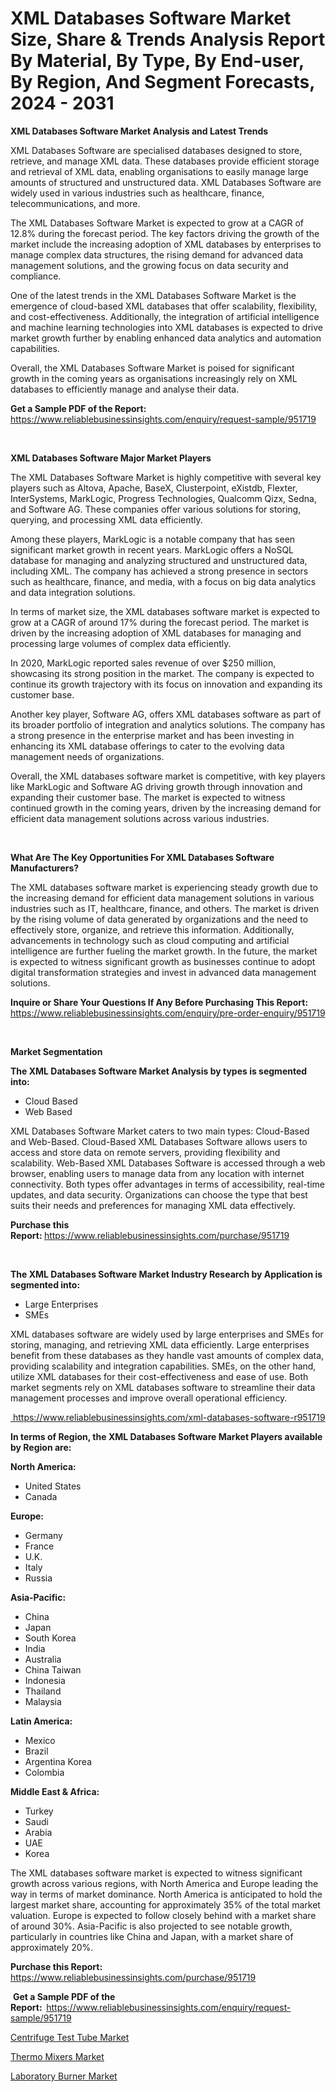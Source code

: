 <p><h1>XML Databases Software Market Size, Share & Trends Analysis Report By Material, By Type, By End-user, By Region, And Segment Forecasts, 2024 - 2031</h1></p><p><strong>XML Databases Software Market Analysis and Latest Trends</strong></p>
<p><p>XML Databases Software are specialised databases designed to store, retrieve, and manage XML data. These databases provide efficient storage and retrieval of XML data, enabling organisations to easily manage large amounts of structured and unstructured data. XML Databases Software are widely used in various industries such as healthcare, finance, telecommunications, and more.</p><p>The XML Databases Software Market is expected to grow at a CAGR of 12.8% during the forecast period. The key factors driving the growth of the market include the increasing adoption of XML databases by enterprises to manage complex data structures, the rising demand for advanced data management solutions, and the growing focus on data security and compliance.</p><p>One of the latest trends in the XML Databases Software Market is the emergence of cloud-based XML databases that offer scalability, flexibility, and cost-effectiveness. Additionally, the integration of artificial intelligence and machine learning technologies into XML databases is expected to drive market growth further by enabling enhanced data analytics and automation capabilities.</p><p>Overall, the XML Databases Software Market is poised for significant growth in the coming years as organisations increasingly rely on XML databases to efficiently manage and analyse their data.</p></p>
<p><strong>Get a Sample PDF of the Report:&nbsp;</strong> <a href="https://www.reliablebusinessinsights.com/enquiry/request-sample/951719">https://www.reliablebusinessinsights.com/enquiry/request-sample/951719</a></p>
<p>&nbsp;</p>
<p><strong>XML Databases Software Major Market Players</strong></p>
<p><p>The XML Databases Software Market is highly competitive with several key players such as Altova, Apache, BaseX, Clusterpoint, eXistdb, Flexter, InterSystems, MarkLogic, Progress Technologies, Qualcomm Qizx, Sedna, and Software AG. These companies offer various solutions for storing, querying, and processing XML data efficiently.</p><p>Among these players, MarkLogic is a notable company that has seen significant market growth in recent years. MarkLogic offers a NoSQL database for managing and analyzing structured and unstructured data, including XML. The company has achieved a strong presence in sectors such as healthcare, finance, and media, with a focus on big data analytics and data integration solutions.</p><p>In terms of market size, the XML databases software market is expected to grow at a CAGR of around 17% during the forecast period. The market is driven by the increasing adoption of XML databases for managing and processing large volumes of complex data efficiently.</p><p>In 2020, MarkLogic reported sales revenue of over $250 million, showcasing its strong position in the market. The company is expected to continue its growth trajectory with its focus on innovation and expanding its customer base.</p><p>Another key player, Software AG, offers XML databases software as part of its broader portfolio of integration and analytics solutions. The company has a strong presence in the enterprise market and has been investing in enhancing its XML database offerings to cater to the evolving data management needs of organizations.</p><p>Overall, the XML databases software market is competitive, with key players like MarkLogic and Software AG driving growth through innovation and expanding their customer base. The market is expected to witness continued growth in the coming years, driven by the increasing demand for efficient data management solutions across various industries.</p></p>
<p>&nbsp;</p>
<p><strong>What Are The Key Opportunities For XML Databases Software Manufacturers?</strong></p>
<p><p>The XML databases software market is experiencing steady growth due to the increasing demand for efficient data management solutions in various industries such as IT, healthcare, finance, and others. The market is driven by the rising volume of data generated by organizations and the need to effectively store, organize, and retrieve this information. Additionally, advancements in technology such as cloud computing and artificial intelligence are further fueling the market growth. In the future, the market is expected to witness significant growth as businesses continue to adopt digital transformation strategies and invest in advanced data management solutions.</p></p>
<p><strong>Inquire or Share Your Questions If Any Before Purchasing This Report:</strong> <a href="https://www.reliablebusinessinsights.com/enquiry/pre-order-enquiry/951719">https://www.reliablebusinessinsights.com/enquiry/pre-order-enquiry/951719</a></p>
<p>&nbsp;</p>
<p><strong>Market Segmentation</strong></p>
<p><strong>The XML Databases Software Market Analysis by types is segmented into:</strong></p>
<p><ul><li>Cloud Based</li><li>Web Based</li></ul></p>
<p><p>XML Databases Software Market caters to two main types: Cloud-Based and Web-Based. Cloud-Based XML Databases Software allows users to access and store data on remote servers, providing flexibility and scalability. Web-Based XML Databases Software is accessed through a web browser, enabling users to manage data from any location with internet connectivity. Both types offer advantages in terms of accessibility, real-time updates, and data security. Organizations can choose the type that best suits their needs and preferences for managing XML data effectively.</p></p>
<p><strong>Purchase this Report:&nbsp;</strong><a href="https://www.reliablebusinessinsights.com/purchase/951719">https://www.reliablebusinessinsights.com/purchase/951719</a></p>
<p>&nbsp;</p>
<p><strong>The XML Databases Software Market Industry Research by Application is segmented into:</strong></p>
<p><ul><li>Large Enterprises</li><li>SMEs</li></ul></p>
<p><p>XML databases software are widely used by large enterprises and SMEs for storing, managing, and retrieving XML data efficiently. Large enterprises benefit from these databases as they handle vast amounts of complex data, providing scalability and integration capabilities. SMEs, on the other hand, utilize XML databases for their cost-effectiveness and ease of use. Both market segments rely on XML databases software to streamline their data management processes and improve overall operational efficiency.</p></p>
<p><a href="https://www.reliablebusinessinsights.com/xml-databases-software-r951719">&nbsp;https://www.reliablebusinessinsights.com/xml-databases-software-r951719</a></p>
<p><strong>In terms of Region, the XML Databases Software Market Players available by Region are:</strong></p>
<p>
    <p> <strong> North America: </strong>
        <ul>
            <li>United States</li>
            <li>Canada</li>
        </ul>
        </p> 
    <p> <strong> Europe: </strong>
        <ul>
            <li>Germany</li>
            <li>France</li>
            <li>U.K.</li>
            <li>Italy</li>
            <li>Russia</li>
        </ul>
        </p> 
    <p> <strong> Asia-Pacific: </strong>
        <ul>
            <li>China</li>
            <li>Japan</li>
            <li>South Korea</li>
            <li>India</li>
            <li>Australia</li>
            <li>China Taiwan</li>
            <li>Indonesia</li>
            <li>Thailand</li>
            <li>Malaysia</li>
        </ul>
        </p> 
    <p> <strong> Latin America: </strong>
        <ul>
            <li>Mexico</li>
            <li>Brazil</li>
            <li>Argentina Korea</li>
            <li>Colombia</li>
        </ul>
        </p> 
    <p> <strong> Middle East & Africa: </strong>
        <ul>
            <li>Turkey</li>
            <li>Saudi</li>
            <li>Arabia</li>
            <li>UAE</li>
            <li>Korea</li>
        </ul>
    </p>
    </p>
<p><p>The XML databases software market is expected to witness significant growth across various regions, with North America and Europe leading the way in terms of market dominance. North America is anticipated to hold the largest market share, accounting for approximately 35% of the total market valuation. Europe is expected to follow closely behind with a market share of around 30%. Asia-Pacific is also projected to see notable growth, particularly in countries like China and Japan, with a market share of approximately 20%.</p></p>
<p><strong>Purchase this Report: </strong><a href="https://www.reliablebusinessinsights.com/purchase/951719">https://www.reliablebusinessinsights.com/purchase/951719</a></p>
<p>&nbsp;<strong>Get a Sample PDF of the Report:&nbsp;&nbsp;</strong><a href="https://www.reliablebusinessinsights.com/enquiry/request-sample/951719">https://www.reliablebusinessinsights.com/enquiry/request-sample/951719</a></p>
<p><strong></strong></p>
<p><p><a href="https://github.com/syaifulanwaramsyori/Market-Research-Report-List-1/blob/main/centrifuge-test-tube-market.md">Centrifuge Test Tube Market</a></p><p><a href="https://github.com/rslnowrouzi/Market-Research-Report-List-1/blob/main/thermo-mixers-market.md">Thermo Mixers Market</a></p><p><a href="https://github.com/LiamKanenood/Market-Research-Report-List-1/blob/main/laboratory-burner-market.md">Laboratory Burner Market</a></p></p>